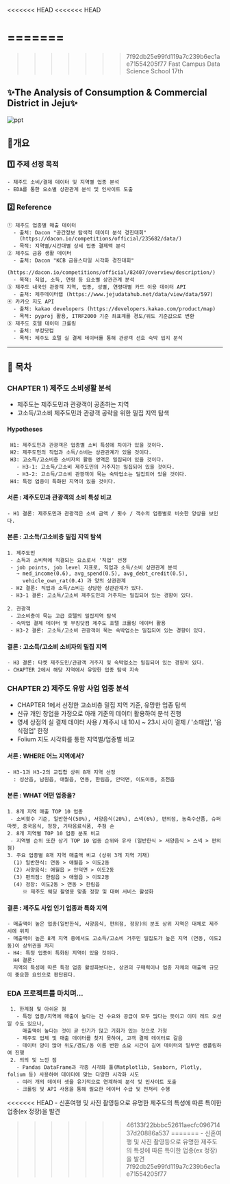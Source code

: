 <<<<<<< HEAD
<<<<<<< HEAD

=======
=======
>>>>>>> 7f92db25e99fd119a7c239b6ec1ae71554205f77
Fast Campus Data Science School 17th <EDA project>
## ✨The Analysis of Consumption & Commercial District in Jeju✨

![ppt](https://user-images.githubusercontent.com/71582831/115168106-cc00c900-a0f4-11eb-99c3-aa27a80c96b7.jpg)

## :pencil:개요
### 1️⃣ 주제 선정 목적
    - 제주도 소비/결제 데이터 및 지역별 업종 분석
    - EDA를 통한 요소별 상관관계 분석 및 인사이트 도출
  
### 2️⃣ Reference
    ① 제주도 업종별 매출 데이터
      - 출처: Dacon "공간정보 탐색적 데이터 분석 경진대회" 
        (https://dacon.io/competitions/official/235682/data/)
      - 목적: 지역별/시간대별 상세 업종 결제액 분석
    ② 제주도 금융 생활 데이터 
      - 출처: Dacon "KCB 금융스타일 시각화 경진대회"
        (https://dacon.io/competitions/official/82407/overview/description/) 
      - 목적: 직업, 소득, 연령 등 요소별 상관관계 분석
    ③ 제주도 내국인 관광객 지역, 업종, 성별, 연령대별 카드 이용 데이터 API 
      - 출처: 제주데이터랩 (https://www.jejudatahub.net/data/view/data/597)
    ④ 카카오 지도 API
      - 출처: kakao developers (https://developers.kakao.com/product/map)
      - 목적: pyproj 활용, ITRF2000 기준 좌표계를 경도/위도 기준값으로 변환
    ⑤ 제주도 호텔 데이터 크롤링
      - 출처: 부킹닷컴
      - 목적: 제주도 호텔 실 결제 데이터를 통해 관광객 선호 숙박 입지 분석 

---

## :page_with_curl: 목차

### CHAPTER 1) 제주도 소비생활 분석
  - 제주도는 제주도민과 관광객이 공존하는 지역
  - 고소득/고소비 제주도민과 관광객 공략을 위한 밀집 지역 탐색

#### Hypotheses

     H1: 제주도민과 관광객은 업종별 소비 특성에 차이가 있을 것이다.
     H2: 제주도민의 직업과 소득/소비는 상관관계가 있을 것이다.
     H3: 고소득/고소비층 소비자의 활동 영역은 밀집되어 있을 것이다.
       - H3-1: 고소득/고소비 제주도민의 거주지는 밀집되어 있을 것이다.
       - H3-2: 고소득/고소비 관광객이 묵는 숙박업소는 밀집되어 있을 것이다.
     H4: 특정 업종이 특화된 지역이 있을 것이다.
    
#### 서론 : 제주도민과 관광객의 소비 특성 비교
    - H1 결론: 제주도민과 관광객은 소비 금액 / 횟수 / 객수의 업종별로 비슷한 양상을 보인다.

#### 본론 : 고소득/고소비층 밀집 지역 탐색
    1. 제주도민
     - 소득과 소비력에 직결되는 요소로서 '직업' 선정
     - job points, job level 지표로, 직업과 소득/소비 상관관계 분석
       → med_income(0.6), avg_spend(0.5), avg_debt_credit(0.5),    
         vehicle_own_rat(0.4) 과 양의 상관관계
     - H2 결론: 직업과 소득/소비는 상당한 상관관계가 있다.
     - H3-1 결론: 고소득/고소비 제주도민의 거주지는 밀집되어 있는 경향이 있다.
  
    2. 관광객
     - 고소비층이 묵는 고급 호텔의 밀집지역 탐색
     - 숙박업 결제 데이터 및 부킹닷컴 제주도 호텔 크롤링 데이터 활용
     - H3-2 결론: 고소득/고소비 관광객이 묵는 숙박업소는 밀집되어 있는 경향이 있다.

#### 결론 : 고소득/고소비 소비자의 밀집 지역
    - H3 결론: 타켓 제주도민/관광객 거주지 및 숙박업소는 밀집되어 있는 경향이 있다.
    - CHAPTER 2에서 해당 지역에서 유망한 업종 탐색 지속

### CHAPTER 2) 제주도 유망 사업 업종 분석
  - CHAPTER 1에서 선정한 고소비층 밀집 지역 기준, 유망한 업종 탐색
  - 신규 개인 창업을 가정으로 아래 기준의 데이터 활용하여 분석 진행
  - 영세 상점의 실 결제 데이터 사용 / 제주시 내 10시 ~ 23시 사이 결제 / '소매업', '음식점업' 한정
  - Folium 지도 시각화를 통한 지역별/업종별 비교

#### 서론 : WHERE 어느 지역에서?
    - H3-1과 H3-2의 교집합 상위 8개 지역 선정
      : 성산읍, 남원읍, 애월읍, 연동, 한림읍, 안덕면, 이도이동, 조천읍

#### 본론 : WHAT 어떤 업종을?
    1. 8개 지역 매출 TOP 10 업종
     - 소비횟수 기준, 일반한식(50%), 서양음식(20%), 스넥(6%), 편의점, 농축수산품, 슈퍼마켓, 중국음식, 정장, 기타음료식품, 주점 순
    2. 8개 지역별 TOP 10 업종 분포 비교
     - 지역별 순위 또한 상기 TOP 10 업종 순위와 유사 (일반한식 > 서양음식 > 스넥 > 편의점)
    3. 주요 업종별 8개 지역 매출액 비교 (상위 3개 지역 기재)
      (1) 일반한식: 연동 > 애월읍 > 이도2동
      (2) 서양음식: 애월읍 > 안덕면 > 이도2동
      (3) 편의점: 한림읍 > 애월읍 > 이도2동
      (4) 정장: 이도2동 > 연동 > 한림읍
         ※ 제주도 웨딩 촬영용 맞춤 정장 및 대여 서비스 활성화

#### 결론 : 제주도 사업 인기 업종과 특화 지역
    - 매출액이 높은 업종(일반한식, 서양음식, 편의점, 정장)의 분포 상위 지역은 대체로 제주시에 위치
    - 매출액이 높은 8개 지역 중에서도 고소득/고소비 거주민 밀집도가 높은 지역 (연동, 이도2동)이 상위권을 차지
    - H4: 특정 업종이 특화된 지역이 있을 것이다.
      H4 결론: 
      지역의 특성에 따른 특정 업종 활성화보다는, 상권의 구매력이나 업종 자체의 매출액 규모이 중요한 요인으로 판단된다.
                

### EDA 프로젝트를 마치며...
     1. 한계점 및 아쉬운 점
       - 특정 업종/지역에 매출이 높다는 건 수요와 공급이 모두 많다는 뜻이고 이미 레드 오션일 수도 있으나,
         매출액이 높다는 것이 곧 인기가 많고 기회가 있는 것으로 가정
       - 제주도 업체 및 매출 데이터를 찾지 못하여, 고객 결제 데이터로 갈음
       - 데이터 양이 많아 위도/경도/동 이름 변환 소요 시간이 길어 데이터의 일부만 샘플링하여 진행
     2. 의의 및 느낀 점
       - Pandas DataFrame과 각종 시각화 툴(Matplotlib, Seaborn, Plotly, folium 등) 사용하여 데이터에 맞는 다양한 시각화 시도
       - 여러 개의 데이터 셋을 유기적으로 연계하여 분석 및 인사이트 도출
       - 크롤링 및 API 사용을 통해 필요한 데이터 수급 및 전처리 수행
<<<<<<< HEAD
       - 신혼여행 및 사진 촬영등으로 유명한 제주도의 특성에 따른 특이한 업종(ex 정장)을 발견
>>>>>>> 46133f22bbbc52611aecfc09671437d20886a537
=======
       - 신혼여행 및 사진 촬영등으로 유명한 제주도의 특성에 따른 특이한 업종(ex 정장)을 발견
>>>>>>> 7f92db25e99fd119a7c239b6ec1ae71554205f77
